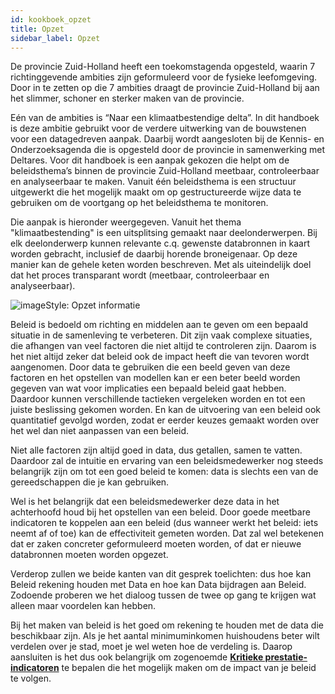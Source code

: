 ```yaml
---
id: kookboek_opzet
title: Opzet
sidebar_label: Opzet
---
```

De provincie Zuid-Holland heeft een toekomstagenda  opgesteld, waarin 7 richtinggevende ambities zijn geformuleerd voor de fysieke leefomgeving. Door in te zetten op die 7 ambities draagt de provincie Zuid-Holland bij aan het slimmer, schoner en sterker maken van de provincie. 

Eén van de ambities is “Naar een klimaatbestendige delta”. In dit handboek is deze ambitie gebruikt voor de verdere uitwerking van de bouwstenen voor een datagedreven aanpak. Daarbij wordt aangesloten bij de Kennis- en Onderzoeksagenda die is opgesteld door de provincie in samenwerking met Deltares. Voor dit handboek is een aanpak gekozen die helpt om de beleidsthema’s binnen de provincie Zuid-Holland meetbaar, controleerbaar en analyseerbaar te maken. Vanuit één beleidsthema is een structuur uitgewerkt die het mogelijk maakt om op gestructureerde wijze data te gebruiken om de voortgang op het beleidsthema te monitoren.

Die aanpak is hieronder weergegeven. Vanuit het thema "klimaatbestending" is een uitsplitsing gemaakt naar deelonderwerpen. Bij elk deelonderwerp kunnen relevante c.q. gewenste databronnen in kaart worden gebracht, inclusief de daarbij horende broneigenaar. Op deze manier kan de gehele keten worden beschreven. Met als uiteindelijk doel dat het proces transparant wordt (meetbaar, controleerbaar en analyseerbaar).

<img class="imageStyle" src="/docs/assets/Kookboek/Opzet_workflow.png" target="_blank" alt="imageStyle: Opzet informatie"/>

Beleid is bedoeld om richting en middelen aan te geven om een bepaald situatie in de samenleving te verbeteren. Dit zijn vaak complexe situaties, die afhangen van veel factoren die niet altijd te controleren zijn. Daarom is het niet altijd zeker dat beleid ook de impact heeft die van tevoren wordt aangenomen. Door data te gebruiken die een beeld geven van deze factoren en het opstellen van modellen kan er een beter beeld worden gegeven van wat voor implicaties een bepaald beleid gaat hebben. Daardoor kunnen verschillende tactieken vergeleken worden en tot een juiste beslissing gekomen worden. En kan de uitvoering van een beleid ook quantitatief gevolgd worden, zodat er eerder keuzes gemaakt worden over het wel dan niet aanpassen van een beleid.

Niet alle factoren zijn altijd goed in data, dus getallen, samen te vatten. Daardoor zal de intuitie en ervaring van een beleidsmedewerker nog steeds belangrijk zijn om tot een goed beleid te komen: data is slechts een van de gereedschappen die je kan gebruiken. 

Wel is het belangrijk dat een beleidsmedewerker deze data in het achterhoofd houd bij het opstellen van een beleid. Door goede meetbare indicatoren te koppelen aan een beleid (dus wanneer werkt het beleid: iets neemt af of toe) kan de effectiviteit gemeten worden. Dat zal wel betekenen dat er zaken concreter geformuleerd moeten worden, of dat er nieuwe databronnen moeten worden opgezet.

Verderop zullen we beide kanten van dit gesprek toelichten: dus hoe kan Beleid rekening houden met Data en hoe kan Data bijdragen aan Beleid. Zodoende proberen we het dialoog tussen de twee op gang te krijgen wat alleen maar voordelen kan hebben.

Bij het maken van beleid is het goed om rekening te houden met de data die beschikbaar zijn. Als je het aantal minimuminkomen huishoudens beter wilt verdelen over je stad, moet je wel weten hoe de verdeling is. Daarop aansluiten is het dus ook belangrijk om zogenoemde [**Kritieke prestatie-indicatoren**](kookboek_KPI) te bepalen die het mogelijk maken om de impact van je beleid te volgen.
